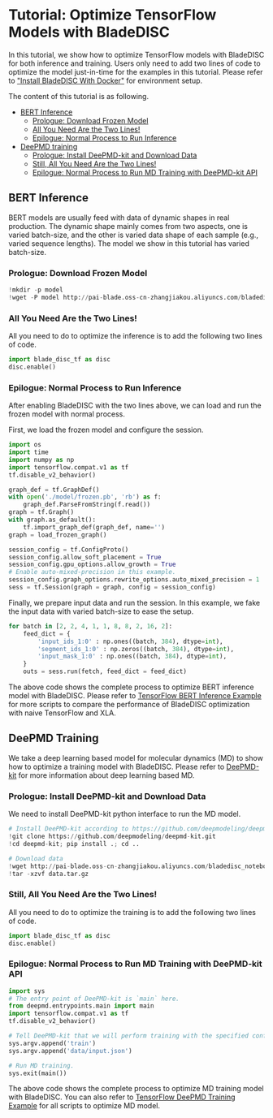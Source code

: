 # Tutorial: Optimize TensorFlow Models with BladeDISC

In this tutorial, we show how to optimize TensorFlow models with BladeDISC for
both inference and training. Users only need to add two lines of code to
optimize the model just-in-time for the examples in this tutorial.
Please refer to ["Install BladeDISC With Docker"](/docs/install_with_docker.md)
for environment setup.

The content of this tutorial is as following.
- [BERT Inference](#bert-inference)
  - [Prologue: Download Frozen Model](#prologue-download-frozen-model)
  - [All You Need Are the Two Lines!](#all-you-need-are-the-two-lines)
  - [Epilogue: Normal Process to Run Inference](#epilogue-normal-process-to-run-inference)
- [DeePMD training](#deepmd-training)
  - [Prologue: Install DeePMD-kit and Download Data](#prologue-install-deepmd-kit-and-download-data)
  - [Still, All You Need Are the Two Lines!](#still-all-you-need-are-the-two-lines)
  - [Epilogue: Normal Process to Run MD Training with DeePMD-kit API](#epilogue-normal-process-to-run-md-training-with-deepmd-kit-api)


## BERT Inference

BERT models are usually feed with data of dynamic shapes in real production. The
dynamic shape mainly comes from two aspects, one is varied batch-size, and the
other is varied data shape of each sample (e.g., varied sequence lengths). The
model we show in this tutorial has varied batch-size.

### Prologue: Download Frozen Model

```python
!mkdir -p model
!wget -P model http://pai-blade.oss-cn-zhangjiakou.aliyuncs.com/bladedisc_notebook_binaries/models/disc_bert_example/frozen.pb
```

### All You Need Are the Two Lines!

All you need to do to optimize the inference is to add the following two lines
of code.
```python
import blade_disc_tf as disc
disc.enable()
```

### Epilogue: Normal Process to Run Inference

After enabling BladeDISC with the two lines above, we can load and run the
frozen model with normal process.

First, we load the frozen model and configure the session.
```python
import os
import time
import numpy as np
import tensorflow.compat.v1 as tf
tf.disable_v2_behavior()

graph_def = tf.GraphDef()
with open('./model/frozen.pb', 'rb') as f:
    graph_def.ParseFromString(f.read())
graph = tf.Graph()
with graph.as_default():
    tf.import_graph_def(graph_def, name='')
graph = load_frozen_graph()

session_config = tf.ConfigProto()
session_config.allow_soft_placement = True
session_config.gpu_options.allow_growth = True
# Enable auto-mixed-precision in this example.
session_config.graph_options.rewrite_options.auto_mixed_precision = 1
sess = tf.Session(graph = graph, config = session_config)
```

Finally, we prepare input data and run the session. In this example, we fake the
input data with varied batch-size to ease the setup.
```python
for batch in [2, 2, 4, 1, 1, 8, 8, 2, 16, 2]:
    feed_dict = {
        'input_ids_1:0' : np.ones((batch, 384), dtype=int),
        'segment_ids_1:0' : np.zeros((batch, 384), dtype=int),
        'input_mask_1:0' : np.ones((batch, 384), dtype=int),
    }
    outs = sess.run(fetch, feed_dict = feed_dict)
```

The above code shows the complete process to optimize BERT inference model with
BladeDISC. Please refer to [TensorFlow BERT Inference
Example](/examples/TensorFlow/Inference/BERT) for more scripts to compare the
performance of BladeDISC optimization with naive TensorFlow and XLA.


## DeePMD Training

We take a deep learning based model for molecular dynamics (MD) to show how to
optimize a training model with BladeDISC. Please refer to
[DeePMD-kit](https://github.com/deepmodeling/deepmd-kit) for more information
about deep learning based MD.



### Prologue: Install DeePMD-kit and Download Data

We need to install DeePMD-kit python interface to run the MD model.
```python
# Install DeePMD-kit according to https://github.com/deepmodeling/deepmd-kit/blob/master/doc/install/install-from-source.md#install-the-python-interface
!git clone https://github.com/deepmodeling/deepmd-kit.git
!cd deepmd-kit; pip install .; cd ..

# Download data
!wget http://pai-blade.oss-cn-zhangjiakou.aliyuncs.com/bladedisc_notebook_binaries/data/disc_deepmd_example/data.tar.gz
!tar -xzvf data.tar.gz
```

### Still, All You Need Are the Two Lines!

All you need to do to optimize the training is to add the following two lines of
code.
```python
import blade_disc_tf as disc
disc.enable()
```

### Epilogue: Normal Process to Run MD Training with DeePMD-kit API

```python
import sys
# The entry point of DeePMD-kit is `main` here.
from deepmd.entrypoints.main import main
import tensorflow.compat.v1 as tf
tf.disable_v2_behavior()

# Tell DeePMD-kit that we will perform training with the specified configuration.
sys.argv.append('train')
sys.argv.append('data/input.json')

# Run MD training.
sys.exit(main())
```

The above code shows the complete process to optimize MD training model with
BladeDISC. You can also refer to [TensorFlow DeePMD Training
Example](/examples/TensorFlow/Train/DeePMD) for all scripts to optimize MD
model.
